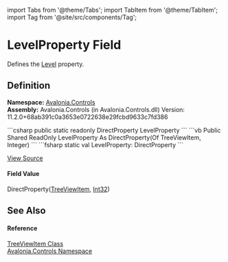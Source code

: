 import Tabs from '@theme/Tabs'; 
import TabItem from '@theme/TabItem'; 
import Tag from '@site/src/components/Tag'; 

# LevelProperty Field


Defines the <a href="P_Avalonia_Controls_TreeViewItem_Level">Level</a> property.



## Definition
**Namespace:** <a href="N_Avalonia_Controls">Avalonia.Controls</a>  
**Assembly:** Avalonia.Controls (in Avalonia.Controls.dll) Version: 11.2.0+68ab391c0a3653e0722638e29fcbd9633c7fd386

<Tabs groupId="api-code-preview">
<TabItem value="csharp" label="C#">
```csharp
public static readonly DirectProperty<TreeViewItem, int> LevelProperty
```
</TabItem>
<TabItem value="vb" label="VB">
```vb
Public Shared ReadOnly LevelProperty As DirectProperty(Of TreeViewItem, Integer)
```
</TabItem>
<TabItem value="fsharp" label="F#">
```fsharp
static val LevelProperty: DirectProperty<TreeViewItem, int>
```
</TabItem>
</Tabs>



<a href="https://github.com/AvaloniaUI/Avalonia/tree/master/srcAvalonia.Controls/TreeViewItem.cs" title="View the source code">View Source</a>



#### Field Value
DirectProperty(<a href="T_Avalonia_Controls_TreeViewItem">TreeViewItem</a>, <a href="https://learn.microsoft.com/dotnet/api/system.int32" target="_blank" rel="noopener noreferrer">Int32</a>)

## See Also


#### Reference
<a href="T_Avalonia_Controls_TreeViewItem">TreeViewItem Class</a>  
<a href="N_Avalonia_Controls">Avalonia.Controls Namespace</a>  

